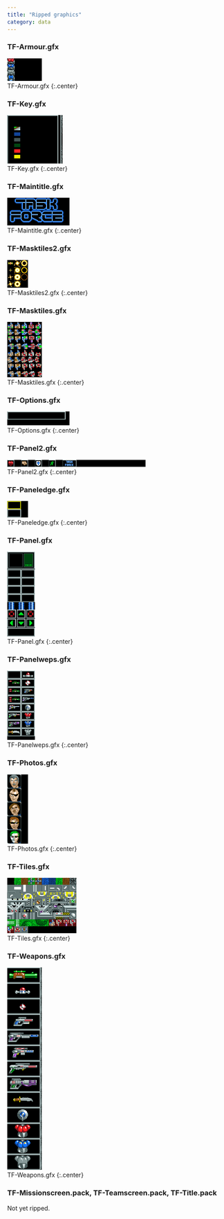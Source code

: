 ```yaml
---
title: "Ripped graphics"
category: data
---
```


### TF-Armour.gfx

![TF-Armour.gfx](../images/TF-Armour.png "TF-Armour.gfx")<br>TF-Armour.gfx
{:.center}

### TF-Key.gfx

![TF-Key.gfx](../images/TF-Key.png "TF-Key.gfx")<br>TF-Key.gfx
{:.center}

### TF-Maintitle.gfx

![TF-Maintitle.gfx](../images/TF-Maintitle.png "TF-Maintitle.gfx")<br>TF-Maintitle.gfx
{:.center}

### TF-Masktiles2.gfx

![TF-Masktiles2.gfx](../images/TF-Masktiles2.png "TF-Masktiles2.gfx")<br>TF-Masktiles2.gfx
{:.center}

### TF-Masktiles.gfx

![TF-Masktiles.gfx](../images/TF-Masktiles.png "TF-Masktiles.gfx")<br>TF-Masktiles.gfx
{:.center}

### TF-Options.gfx

![TF-Options.gfx](../images/TF-Options.png "TF-Options.gfx")<br>TF-Options.gfx
{:.center}

### TF-Panel2.gfx

![TF-Panel2.gfx](../images/TF-Panel2.png "TF-Panel2.gfx")<br>TF-Panel2.gfx
{:.center}

### TF-Paneledge.gfx

![TF-Paneledge.gfx](../images/TF-Paneledge.png "TF-Paneledge.gfx")<br>TF-Paneledge.gfx
{:.center}

### TF-Panel.gfx

![TF-Panel.gfx](../images/TF-Panel.png "TF-Panel.gfx")<br>TF-Panel.gfx
{:.center}

### TF-Panelweps.gfx

![TF-Panelweps.gfx](../images/TF-Panelweps.png "TF-Panelweps.gfx")<br>TF-Panelweps.gfx
{:.center}

### TF-Photos.gfx

![TF-Photos.gfx](../images/TF-Photos.png "TF-Photos.gfx")<br>TF-Photos.gfx
{:.center}

### TF-Tiles.gfx

![TF-Tiles.gfx](../images/TF-Tiles.png "TF-Tiles.gfx")<br>TF-Tiles.gfx
{:.center}

### TF-Weapons.gfx

![TF-Weapons.gfx](../images/TF-Weapons.png "TF-Weapons.gfx")<br>TF-Weapons.gfx
{:.center}

### TF-Missionscreen.pack, TF-Teamscreen.pack, TF-Title.pack

Not yet ripped.
